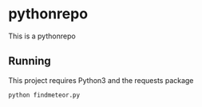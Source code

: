 # pythonrepo
This is a pythonrepo

## Running

This project requires Python3 and the requests package

`python findmeteor.py`
